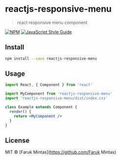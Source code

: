 # reactjs-responsive-menu

> react responsive menu component

[![NPM](https://img.shields.io/npm/v/reactjs-responsive-menu.svg)](https://www.npmjs.com/package/reactjs-responsive-menu) [![JavaScript Style Guide](https://img.shields.io/badge/code_style-standard-brightgreen.svg)](https://standardjs.com)

## Install

```bash
npm install --save reactjs-responsive-menu
```

## Usage

```jsx
import React, { Component } from 'react'

import MyComponent from 'reactjs-responsive-menu'
import 'reactjs-responsive-menu/dist/index.css'

class Example extends Component {
  render() {
    return <MyComponent />
  }
}
```

## License

MIT © [Faruk Mintas](https://github.com/Faruk Mintas)
